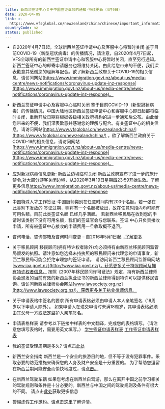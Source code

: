 ```yaml
---
title: 新西兰签证中心关于中国签证业务的通知-持续更新（4月9日）
date: 2020-04-09
link: >-
  https://www.vfsglobal.cn/newzealand/china/chinese/important_information.html
countryCode: nz
status: published
---
```

* 自2020年4月7日起，全球新西兰签证申请中心及客服中心将暂时关闭 鉴于目前COVID-19（新型冠状病毒）的传播情况，请注意，自2020年4月7日起，VFS全球所有的新西兰签证申请中心和客服中心将暂时关闭，直至另行通知。新西兰签证中心的邮寄申请服务也将维持关闭。由此给您带来的不便，我们深表歉意并感谢您的理解与配合。欲了解新西兰政府关于COVID-19的相关信息，请访问网站[https://www.immigration.govt.nz/about-us/media-centre/news-notifications/coronavirus-update-inz-response](https://www.immigration.govt.nz/about-us/media-centre/news-notifications/coronavirus-update-inz-response)。 
* 新西兰签证申请中心及客服中心临时关闭 鉴于目前COVID-19（新型冠状病毒）的传播情况，中国大陆地区新西兰签证申请中心和客服中心即日起都将临时关闭，重新开放日期将根据各级相关政府机构的进一步通知后公布。由此给您带来的不便，我们深表歉意并感谢您的理解与配合。有关签证中心的相关信息，请访问网站[https://www.vfsglobal.cn/newzealand/china/](https://www.vfsglobal.cn/newzealand/china/) 。欲了解新西兰政府关于COVID-19的相关信息，请访问网站[https://www.immigration.govt.nz/about-us/media-centre/news-notifications/coronavirus-update-inz-response](https://www.immigration.govt.nz/about-us/media-centre/news-notifications/coronavirus-update-inz-response)。 

* 应对新冠病毒信息更新: 新西兰边境临时关闭 新西兰政府宣布了进一步的旅行禁令,对大部分游客关闭边境，从2020年3月19日星期四23:59开始生效。了解更多信息[https://www.immigration.govt.nz/about-us/media-centre/news-notifications/coronavirus-update-inz-response ](https://www.immigration.govt.nz/about-us/media-centre/news-notifications/coronavirus-update-inz-response) 
* 中国特殊人才工作签证-中国厨师类别在任意时间内有200个名额。若一张在此类别下发放的 签证过期，则将有一个名额被放出，故在任意时段内均可能有可用名额。目前此类签证名额 已经几乎满额。 若新西兰移民局在收到您的申请时该类别下没有可用名额，我们的签证官会与您联系。签证 中心只负责接收申请，所有被签证中心接收的申请费用一旦收取概不退回。 
* 咨询电话、咨询邮箱及咨询时间变更 – 自2016年5月1日起…[了解更多](pdf/note-040516.pdf) 
* 关于移民顾问 移民顾问(拥有特许权者除外)均必须持有由新西兰移民顾问监管局颁发的执照。请注意如您选择未持执照的移民顾问来代理您的申请事宜，新西兰移民局可能会拒绝审理您的签证申请。 请访问新西兰移民顾问监管局网站[www.iaa.govt.nz](http://www.iaa.govt.nz/)，获悉更多关于持照顾问及拥有特许权者信息。 按照《2007年移民顾问许可证法》规定，持有新西兰律师协会颁发的当前有效的新西兰执业证书的新西兰律师得到特许可以提供移民咨询。请访问新西兰律师协会网站[www.lawsociety.org.nz](http://www.lawsociety.org.nz/)，获悉更多关于执业律师信息。 
* 关于申请表格中签名的要求 所有申请表格必须由申请人本人亲笔签名（18周岁以下申请人除外）。 如果申请人在递交申请时未满18周岁，其申请表格必须由其父母一方或法定监护人亲笔签名。 
* 申请表格样表 请参考以下链接中样表的中文翻译，完成您的表格填写。（请注意您填写表格时，需要用英文填写。） [学生签证申请表样表](pdf/Sample_Student_Visa_Application_Form.pdf) [工作签证申请表样表](pdf/Sample_Work_Visa_Application_Form.pdf) 
* 我的签证受理周期是多久? 请点击[此处](https://www.immigration.govt.nz/about-us/policy-and-law/how-the-immigration-system-operates/visa-application-process/how-long-it-takes-to-process-your-visa-application)
* 新西兰安全指南 
新西兰是一个安全的旅游目的地，但不等于没有犯罪事件。采取必要的防范措施来确保您的人身及财产安全是十分重要的。 为了帮助您逗留在新西兰期间能安全而愉快地度过，请[点击。](https://www.immigration.govt.nz/new-zealand-visas/options/visit/staying-safe-in-new-zealand) 
* 在新西兰驾驶车辆 如果您考虑在新西兰自驾游，那么在离开中国之前学习相关的驾驶规则和条件是十分必要的。新西兰与中国之间的驾驶规则及条件有很大的不同。 请点击[此处](http://www.drivesafe.org.nz/)获取更多信息

* 警惕虚假工作邀约。请点击[这里](disclaimer.html#2)了解详情。
